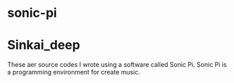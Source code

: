 # sonic-pi

<h1>Sinkai_deep</h1>

These aer source codes I wrote using a software called Sonic Pi.
Sonic Pi is a programming environment for create music.

